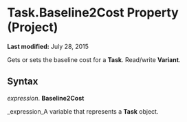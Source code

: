 
# Task.Baseline2Cost Property (Project)

 **Last modified:** July 28, 2015

Gets or sets the baseline cost for a  **Task**. Read/write  **Variant**.

## Syntax

 _expression_. **Baseline2Cost**

 _expression_A variable that represents a  **Task** object.

